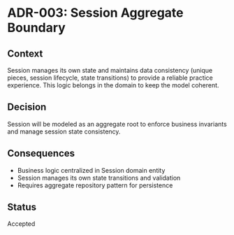 # ADR-003: Session Aggregate Boundary

## Context
Session manages its own state and maintains data consistency (unique pieces, session lifecycle, state transitions) to provide a reliable practice experience. This logic belongs in the domain to keep the model coherent.

## Decision
Session will be modeled as an aggregate root to enforce business invariants and manage session state consistency.

## Consequences
- Business logic centralized in Session domain entity
- Session manages its own state transitions and validation
- Requires aggregate repository pattern for persistence

## Status
Accepted